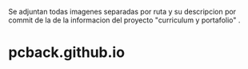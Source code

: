 Se adjuntan todas imagenes separadas por ruta y su descripcion por commit de la
de la informacion del proyecto "curriculum y portafolio" .

# pcback.github.io
